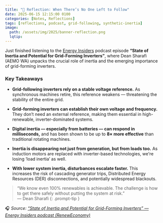 ```yaml
---
title: "🔎 Reflection: When There’s No One Left to Follow"
date: 2025-06-15 12:15:00 0100
categories: [Notes, Reflections]
tags: [reflections, podcast, grid-following, synthetic-inertia]
image:
  path: /assets/img/2025/banner-reflection.png
  lqtip:
---
```


Just finished listening to the [Energy Insiders](https://reneweconomy.com.au/) podcast episode **“State of Inertia and Potential for Grid-Forming Inverters”**, where Dean Sharafi (AEMO WA) unpacks the crucial role of inertia and the emerging importance of grid-forming inverters.

### Key Takeaways

- **Grid-following inverters rely on a stable voltage reference.** As synchronous machines retire, this reference weakens — threatening the stability of the entire grid.
    
- **Grid-forming inverters can establish their own voltage and frequency.** They don’t need an external reference, making them essential in high-renewable, inverter-dominated systems.
    
- **Digital inertia — especially from batteries — can respond in milliseconds,** and has been shown to be up to **8× more effective** than traditional rotating machines.
    
- **Inertia is disappearing not just from generation, but from loads too.** As induction motors are replaced with inverter-based technologies, we're losing ‘load inertia’ as well.
    
- **With lower system inertia, disturbances escalate faster.** This increases the risk of cascading generator trips, Distributed Energy Resources (DER) disconnections, and potentially widespread blackouts.

> “We know even 100% renewables is achievable. The challenge is how to get there safely without putting the system at risk.”  
> — Dean Sharafi
{: .prompt-tip }

🎧 *Source: [“State of Inertia and Potential for Grid-Forming Inverters” — Energy Insiders podcast (RenewEconomy)](https://podcasts.apple.com/se/podcast/energy-insiders-a-reneweconomy-podcast/id1198375045?i=1000488644044)*
